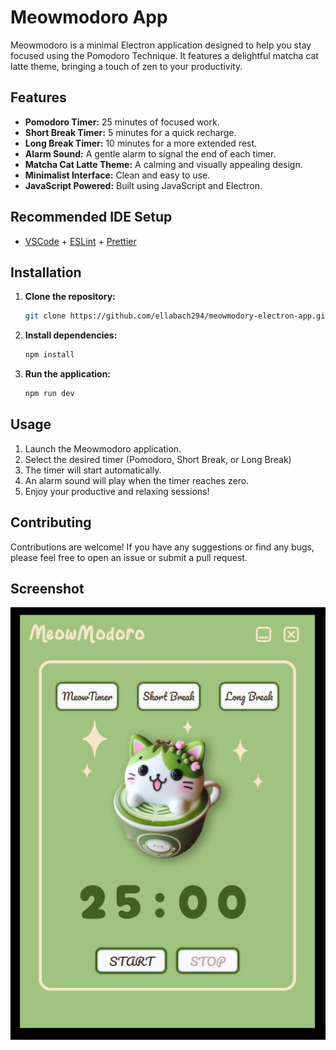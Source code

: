 # Meowmodoro App

Meowmodoro is a minimal Electron application designed to help you stay focused using the Pomodoro Technique. It features a delightful matcha cat latte theme, bringing a touch of zen to your productivity.

## Features
* **Pomodoro Timer:** 25 minutes of focused work.
* **Short Break Timer:** 5 minutes for a quick recharge.
* **Long Break Timer:** 10 minutes for a more extended rest.
* **Alarm Sound:** A gentle alarm to signal the end of each timer.
* **Matcha Cat Latte Theme:** A calming and visually appealing design.
* **Minimalist Interface:** Clean and easy to use.
* **JavaScript Powered:** Built using JavaScript and Electron.
## Recommended IDE Setup

- [VSCode](https://code.visualstudio.com/) + [ESLint](https://marketplace.visualstudio.com/items?itemName=dbaeumer.vscode-eslint) + [Prettier](https://marketplace.visualstudio.com/items?itemName=esbenp.prettier-vscode)

## Installation
1. **Clone the repository:**
   ```bash
   git clone https://github.com/ellabach294/meowmodory-electron-app.git
   ```
2. **Install dependencies:**
   ```bash
   npm install
   ```
3. **Run the application:**
   ```bash
   npm run dev
   ```

## Usage
1. Launch the Meowmodoro application.
2. Select the desired timer (Pomodoro, Short Break, or Long Break)
3. The timer will start automatically.
4. An alarm sound will play when the timer reaches zero.
5. Enjoy your productive and relaxing sessions!

## Contributing

Contributions are welcome! If you have any suggestions or find any bugs, please feel free to open an issue or submit a pull request.

## Screenshot
![Pomodoro Electron App](screenshot.png)
